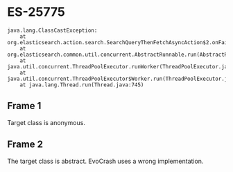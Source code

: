 # ES-25775

```
java.lang.ClassCastException:
    at org.elasticsearch.action.search.SearchQueryThenFetchAsyncAction$2.onFailure(SearchQueryThenFetchAsyncAction.java:146)
    at org.elasticsearch.common.util.concurrent.AbstractRunnable.run(AbstractRunnable.java:39)
    at java.util.concurrent.ThreadPoolExecutor.runWorker(ThreadPoolExecutor.java:1142)
    at java.util.concurrent.ThreadPoolExecutor$Worker.run(ThreadPoolExecutor.java:617)
    at java.lang.Thread.run(Thread.java:745)
```

## Frame 1
Target class is anonymous.

## Frame 2
The target class is abstract. EvoCrash uses a wrong implementation.
